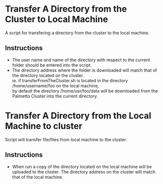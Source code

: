 # Transfer A Directory from the Cluster to Local Machine

A script for transfering a directory from the cluster to the local machine.

## Instructions

* The user name and name of the directory with respect to the current folder should be entered into the script. 
* The directory address where the folder is downloaded will match that of the directory located on the cluster.  
  ie. if transferFromTheCluster.sh is located in the directory /home/username/foo on the local machine,  
  by default the directory /home/usr/foo/data will be downloaded from the Palmetto Cluster into the current directory.

# Transfer A Directory from the Local Machine to cluster

Script will transfer file/files from local machine to the cluster.

## Instructions

* When run a copy of the directory located on the local machine will be uploaded to the cluster. The directory address on the cluster will match that of the local machine.

